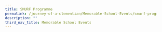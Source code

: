 ```yaml
---
title: SMURF Programme
permalink: /journey-of-a-clementian/Memorable-School-Events/smurf-programme/
description: ""
third_nav_title: Memorable School Events
---
```

